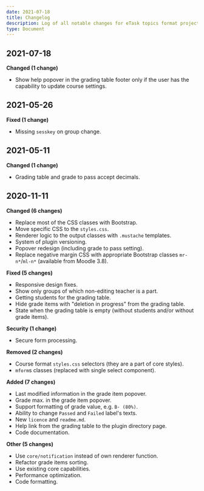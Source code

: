 ```yaml
---
date: 2021-07-18
title: Changelog
description: Log of all notable changes for eTask topics format project.
type: Document
---
```


## 2021-07-18

**Changed (1 change)**

- Show help popover in the grading table footer only if the user has the capability to update course settings.

## 2021-05-26

**Fixed (1 change)**

- Missing `sesskey` on group change.

## 2021-05-11

**Changed (1 change)**

- Grading table and grade to pass accept decimals.

## 2020-11-11

**Changed (6 changes)**

- Replace most of the CSS classes with Bootstrap.
- Move specific CSS to the `styles.css`.
- Renderer logic to the output classes with `.mustache` templates.
- System of plugin versioning.
- Popover redesign (including grade to pass setting).
- Replace negative margin CSS with appropriate Bootstrap classes `mr-n*`/`ml-n*` (available from Moodle 3.8).

**Fixed (5 changes)**

- Responsive design fixes.
- Show only groups of which non-editing teacher is a part.
- Getting students for the grading table.
- Hide grade items with "deletion in progress" from the grading table.
- State when the grading table is empty (without students and/or without grade items).

**Security (1 change)**

- Secure form processing.

**Removed (2 changes)**

- Course format `styles.css` selectors (they are a part of core styles).
- `mform`s classes (replaced with single select component).

**Added (7 changes)**

- Last modified information in the grade item popover.
- Grade max. in the grade item popover.
- Support formatting of grade value, e.g. `B- (80%)`.
- Ability to change `Passed` and `Failed` label's texts.
- New `licence` and `readme.md`.
- Help link from the grading table to the plugin directory page.
- Code documentation.

**Other (5 changes)**

- Use `core/notification` instead of own renderer function.
- Refactor grade items sorting.
- Use existing core capabilities.
- Performance optimization.
- Code formatting.
